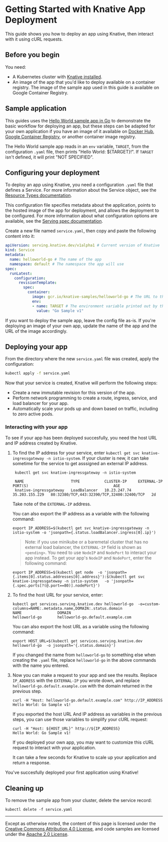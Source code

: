 # Getting Started with Knative App Deployment

This guide shows you how to deploy an app using Knative, then interact with it
using cURL requests.

## Before you begin

You need:
* A Kubernetes cluster with [Knative installed](./README.md).
* An image of the app that you'd like to deploy available on a
  container registry. The image of the sample app used in
  this guide is available on Google Container Registry.

## Sample application

This guides uses the
[Hello World sample app in Go](../serving/samples/helloworld-go) to demonstrate
the basic workflow for deploying an app, but these steps can be adapted for your
own application if you have an image of it available on [Docker Hub](https://docs.docker.com/docker-hub/repos/), [Google Container Registry](https://cloud.google.com/container-registry/docs/pushing-and-pulling), or another container image registry.

The Hello World sample app reads in an `env` variable, `TARGET`, from the
configuration `.yaml` file, then prints "Hello World: ${TARGET}!". If `TARGET`
isn't defined, it will print "NOT SPECIFIED".

## Configuring your deployment

To deploy an app using Knative, you need a configuration `.yaml` file
that defines a Service. For more information about the Service object, see the
[Resource Types documentation](https://github.com/knative/serving/blob/master/docs/spec/overview.md#service).

This configuration file specifies metadata about the application, points to the
hosted image of the app for deployment, and allows the deployment to be
configured. For more information about what configuration options are available,
see the
[Serving spec documentation](https://github.com/knative/serving/blob/master/docs/spec/spec.md).

Create a new file named `service.yaml`, then copy and paste the following content into it:

```yaml
apiVersion: serving.knative.dev/v1alpha1 # Current version of Knative
kind: Service
metadata:
  name: helloworld-go # The name of the app
  namespace: default # The namespace the app will use
spec:
  runLatest:
    configuration:
      revisionTemplate:
        spec:
          container:
            image: gcr.io/knative-samples/helloworld-go # The URL to the image of the app
            env:
            - name: TARGET # The environment variable printed out by the sample app
              value: "Go Sample v1"
```

If you want to deploy the sample app, leave the config file as-is. If you're
deploying an image of your own app, update the name of the app and the URL of
the image accordingly.

## Deploying your app

From the directory where the new `service.yaml` file was created, apply the configuration:
```bash
kubectl apply -f service.yaml
```

Now that your service is created, Knative will perform the following steps:
   * Create a new immutable revision for this version of the app.
   * Perform network programming to create a route, ingress, service, and load
     balancer for your app.
   * Automatically scale your pods up and down based on traffic, including to
     zero active pods.

### Interacting with your app

To see if your app has been deployed succesfully, you need the host URL and
IP address created by Knative.

1. To find the IP address for your service, enter
   `kubectl get svc knative-ingressgateway -n istio-system`. If your cluster is
   new, it can take sometime for the service to get asssigned an external IP address.
   
   ```shell
    kubectl get svc knative-ingressgateway -n istio-system

    NAME                     TYPE           CLUSTER-IP     EXTERNAL-IP      PORT(S)                                      AGE
    knative-ingressgateway   LoadBalancer   10.23.247.74   35.203.155.229   80:32380/TCP,443:32390/TCP,32400:32400/TCP   2d

    ```
    Take note of the `EXTERNAL-IP` address.
   
    You can also export the IP address as a variable with the following command:

    ```shell
    export IP_ADDRESS=$(kubectl get svc knative-ingressgateway -n istio-system -o 'jsonpath={.status.loadBalancer.ingress[0].ip}')

    ```
   > Note: if you use minikube or a baremetal cluster that has no external load balancer, the
     `EXTERNAL-IP` field is shown as `<pending>`. You need to use `NodeIP` and `NodePort` to
     interact your app instead. To get your app's `NodeIP` and `NodePort`, enter the following command:
     ```shell
     export IP_ADDRESS=$(kubectl get node  -o 'jsonpath={.items[0].status.addresses[0].address}'):$(kubectl get svc knative-ingressgateway -n istio-system   -o 'jsonpath={.spec.ports[?(@.port==80)].nodePort}')
      ```

1. To find the host URL for your service, enter:

    ```shell
    kubectl get services.serving.knative.dev helloworld-go  -o=custom-columns=NAME:.metadata.name,DOMAIN:.status.domain
    NAME                DOMAIN
    helloworld-go       helloworld-go.default.example.com
    ```

    You can also export the host URL as a variable using the following command:
    
    ```shell
    export HOST_URL=$(kubectl get services.serving.knative.dev helloworld-go  -o jsonpath='{.status.domain}')
    ```

    If you changed the name from `helloworld-go` to something else when creating
    the `.yaml` file, replace `helloworld-go` in the above commands with the
    name you entered.

1. Now you can make a request to your app and see the results. Replace
   `IP_ADDRESS` with the `EXTERNAL-IP` you wrote down, and replace
   `helloworld-go.default.example.com` with the domain returned in the previous
   step.
   
    ```shell
    curl -H "Host: helloworld-go.default.example.com" http://IP_ADDRESS
    Hello World: Go Sample v1!
    ```
   
   If you exported the host URL And IP address as variables in the previous steps, you
   can use those variables to simplify your cURL request:

    ```shell
    curl -H "Host: ${HOST_URL}" http://${IP_ADDRESS}
    Hello World: Go Sample v1!
    ```
    
    If you deployed your own app, you may want to customize this cURL
    request to interact with your application.

    It can take a few seconds for Knative to scale up your application and return
    a response.

You've succesfully deployed your first application using Knative!

## Cleaning up

To remove the sample app from your cluster, delete the service record:

```shell
kubectl delete -f service.yaml
```

---

Except as otherwise noted, the content of this page is licensed under the
[Creative Commons Attribution 4.0 License](https://creativecommons.org/licenses/by/4.0/),
and code samples are licensed under the
[Apache 2.0 License](https://www.apache.org/licenses/LICENSE-2.0).
